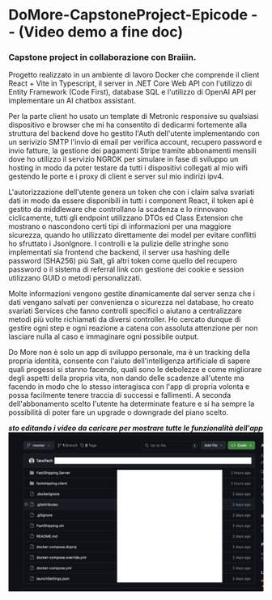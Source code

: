 # DoMore-CapstoneProject-Epicode  -- (Video demo a fine doc)
### Capstone project in collaborazione con Braiiin.

Progetto realizzato in un ambiente di lavoro Docker che comprende il client React + Vite in Typescript, il server in .NET Core Web API con l'utilizzo di Entity Framework (Code First), database SQL e l'utilizzo di OpenAI API per implementare un AI chatbox assistant.

Per la parte client ho usato un template di Metronic responsive su qualsiasi dispositivo e browser che mi ha consentito di dedicarmi fortemente alla struttura del backend dove ho gestito l'Auth dell'utente implementando con un serivizio SMTP l'invio di email per verifica account, recupero password e invio fatture, la gestione dei pagamenti Stripe tramite abbonamenti mensili dove ho utilizzo il servizio NGROK per simulare in fase di sviluppo un hosting in modo da poter testare da tutti i dispositivi collegati al mio wifi gestendo le porte e i proxy di client e server sul mio indirizi ipv4.

L'autorizzazione dell'utente genera un token che con i claim salva svariati dati in modo da essere disponibili in tutti i component React, il token api è gestito da middleware che controllano la scadenza e lo rinnovano ciclicamente, tutti gli endpoint utilizzano DTOs ed Class Extension che mostrano o nascondono certi tipi di informazioni per una maggiore sicurezza, quando ho utilizzato direttamente dei model per evitare conflitti ho sfruttato i JsonIgnore. I controlli e la pulizie delle stringhe sono implementati sia frontend che backend, il server usa hashing delle password (SHA256) più Salt, gli altri token come quello del recupero password o il sistema di referral link con gestione dei cookie e session utilizzano GUID o metodi personalizzati.

Molte informazioni vengono gestite dinamicamente dal server senza che i dati vengano salvati per convenienza o sicurezza nel database, ho creato svariati Services che fanno controlli specifici o aiutano a centralizzare metodi più volte richiamati da diversi controller. Ho cercato dunque di gestire ogni step e ogni reazione a catena con assoluta attenzione per non lasciare nulla al caso e immaginare ogni possibile output.

Do More non è solo un app di sviluppo personale, ma è un tracking della propria identità, consente con l'aiuto dell'intelligenza artificiale di sapere quali progessi si stanno facendo, quali sono le debolezze e come migliorare degli aspetti della propria vita, non dando delle scadenze all'utente ma facendo in modo che lo stesso interagisca con l'app di propria volonta e possa facilmente tenere traccia di successi e fallimenti. A seconda dell'abbonamento scelto l'utente ha determinate feature e si ha sempre la possibilità di poter fare un upgrade o downgrade del piano scelto.


***sto editando i video da caricare per mostrare tutte le funzionalità dell'app***
![ProjectStructure](ProjectStructure)
